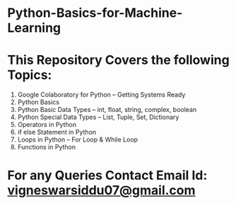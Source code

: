 # Python-Basics-for-Machine-Learning
# This Repository Covers the following Topics:
1. Google Colaboratory for Python – Getting Systems Ready
2. Python Basics
3. Python Basic Data Types – int, float, string, complex, boolean
4. Python Special Data Types – List, Tuple, Set, Dictionary 
5. Operators in Python
6. if else Statement in Python
7. Loops in Python – For Loop & While Loop
8. Functions in Python

# For any Queries Contact Email Id: vigneswarsiddu07@gmail.com
